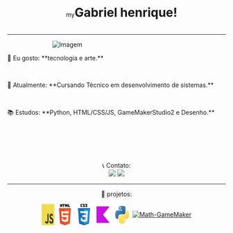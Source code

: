 <div id="user-content-toc">
 <ul align="center">
     <summary>my<h1 style="display: inline-block">Gabriel henrique!</h1></summary>
  </ul>
</div>

-----------------------------------------------------------
<!-- GIF -->
   <img align="right" src="https://github.com/user-attachments/assets/bfe64b6c-de71-4064-bd9d-3295ff262b74"  min-width="400px" max-width="400px" width="400px" align="right" alt="Imagem">

<br>


<div align="left"> 
 <p align="left">
   🦄 Eu gosto: **tecnologia e arte.**
 </p><br>
 
 <p align="left">
   💼 Atualmente: **Cursando Técnico em desenvolvimento de sistemas.**
 </p><br>
 
 <p align="left">
   📚 Estudos: **Python, HTML/CSS/JS, GameMakerStudio2 e Desenho.**
 </p><br>
</div><br><br><br><br>


<div align ="center">
 📞 Contato: <br>
  <a href="mailto:ghncontato@gmail.com"><img src="https://img.shields.io/badge/Gmail-D14836?style=for-the-badge&logo=gmail&logoColor=white"></a>
  <a href="https://www.linkedin.com/in/gabriel-henrique-a61769271/"><img src="https://img.shields.io/badge/LinkedIn-0077B5?style=for-the-badge&logo=linkedin&logoColor=white" target="_blank"></a> 
</div>
<div aling ="center">
 
-----------------------------------------------------------

</div>


<div align="center"> 
 🔎 projetos:        

<a href="https://gabryelhenryque.github.io/htmlcssjs/"> <img align="top" alt="Math-javascript" height="50" width="30" src="https://github.com/devicons/devicon/blob/master/icons/javascript/javascript-original.svg"></a>
<a href="https://gabryelhenryque.github.io/exemple_html/"><img align="center" alt="Math-html5" height="50" width="40" src="https://github.com/devicons/devicon/blob/master/icons/html5/html5-original-wordmark.svg"></a>
<a href="https://gabryelhenryque.github.io/exemple_css-html/"><img align="center" alt="Math-css3" height="50" width="40" src="https://github.com/devicons/devicon/blob/master/icons/css3/css3-original-wordmark.svg"></a>
<img align="center" alt="Math-Kotlin" height="50" width="40" src="https://github.com/devicons/devicon/blob/master/icons/kotlin/kotlin-plain.svg"> <img align="center" alt="Math-Python" height="50" width="40" src="https://github.com/devicons/devicon/blob/master/icons/python/python-original.svg"> 
<a href="https://nezit.itch.io/iunior"><img align="center" alt="Math-GameMaker" width="40" src="https://th.bing.com/th/id/OIP.kodoullLKGdpPt7K0FUlLwHaHa?rs=1&pid=ImgDetMain"></a>

 </div>
